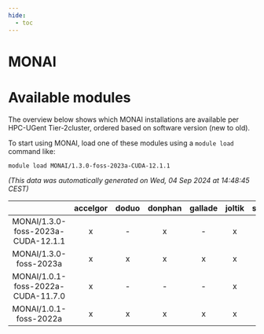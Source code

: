 ```yaml
---
hide:
  - toc
---
```


MONAI
=====

# Available modules


The overview below shows which MONAI installations are available per HPC-UGent Tier-2cluster, ordered based on software version (new to old).

To start using MONAI, load one of these modules using a `module load` command like:

```shell
module load MONAI/1.3.0-foss-2023a-CUDA-12.1.1
```

*(This data was automatically generated on Wed, 04 Sep 2024 at 14:48:45 CEST)*  

| |accelgor|doduo|donphan|gallade|joltik|shinx|skitty|
| :---: | :---: | :---: | :---: | :---: | :---: | :---: | :---: |
|MONAI/1.3.0-foss-2023a-CUDA-12.1.1|x|-|x|-|x|-|-|
|MONAI/1.3.0-foss-2023a|x|x|x|x|x|x|x|
|MONAI/1.0.1-foss-2022a-CUDA-11.7.0|x|-|-|-|x|-|-|
|MONAI/1.0.1-foss-2022a|x|x|x|x|x|-|x|
